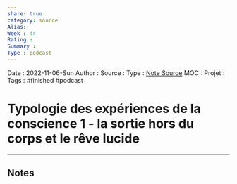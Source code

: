 ```yaml
---
share: true 
category: source
Alias:
Week : 44
Rating :
Summary : 
Type : podcast
---
```

Date : 2022-11-06-Sun
Author :
Source : 
Type : [Note Source](Note%20Source.md)
MOC :
Projet : 
Tags :  #finished  #podcast 

# Typologie des expériences de la conscience 1 - la sortie hors du corps et le rêve lucide


***

## Notes

